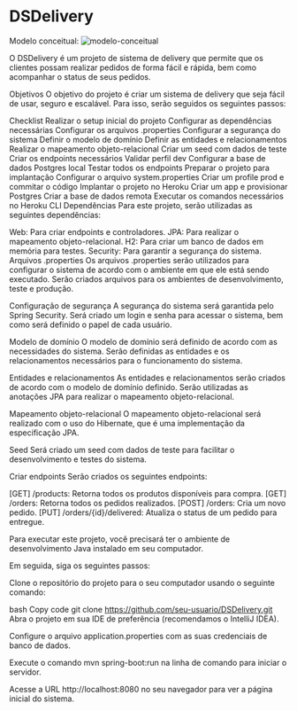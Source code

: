 # DSDelivery

Modelo conceitual:
![modelo-conceitual](https://github.com/ViniciusDaCunha/DSDelivery/assets/99222396/9e6f8b7a-a068-47f5-a4d5-a5cd2de9ef63)

O DSDelivery é um projeto de sistema de delivery que permite que os clientes possam realizar pedidos de forma fácil e rápida, bem como acompanhar o status de seus pedidos.

Objetivos
O objetivo do projeto é criar um sistema de delivery que seja fácil de usar, seguro e escalável. Para isso, serão seguidos os seguintes passos:

Checklist
Realizar o setup inicial do projeto
Configurar as dependências necessárias
Configurar os arquivos .properties
Configurar a segurança do sistema
Definir o modelo de domínio
Definir as entidades e relacionamentos
Realizar o mapeamento objeto-relacional
Criar um seed com dados de teste
Criar os endpoints necessários
Validar perfil dev
Configurar a base de dados Postgres local
Testar todos os endpoints
Preparar o projeto para implantação
Configurar o arquivo system.properties
Criar um profile prod e commitar o código
Implantar o projeto no Heroku
Criar um app e provisionar Postgres
Criar a base de dados remota
Executar os comandos necessários no Heroku CLI
Dependências
Para este projeto, serão utilizadas as seguintes dependências:

Web: Para criar endpoints e controladores.
JPA: Para realizar o mapeamento objeto-relacional.
H2: Para criar um banco de dados em memória para testes.
Security: Para garantir a segurança do sistema.
Arquivos .properties
Os arquivos .properties serão utilizados para configurar o sistema de acordo com o ambiente em que ele está sendo executado. Serão criados arquivos para os ambientes de desenvolvimento, teste e produção.

Configuração de segurança
A segurança do sistema será garantida pelo Spring Security. Será criado um login e senha para acessar o sistema, bem como será definido o papel de cada usuário.

Modelo de domínio
O modelo de domínio será definido de acordo com as necessidades do sistema. Serão definidas as entidades e os relacionamentos necessários para o funcionamento do sistema.

Entidades e relacionamentos
As entidades e relacionamentos serão criados de acordo com o modelo de domínio definido. Serão utilizadas as anotações JPA para realizar o mapeamento objeto-relacional.

Mapeamento objeto-relacional
O mapeamento objeto-relacional será realizado com o uso do Hibernate, que é uma implementação da especificação JPA.

Seed
Será criado um seed com dados de teste para facilitar o desenvolvimento e testes do sistema.

Criar endpoints
Serão criados os seguintes endpoints:

[GET] /products: Retorna todos os produtos disponíveis para compra.
[GET] /orders: Retorna todos os pedidos realizados.
[POST] /orders: Cria um novo pedido.
[PUT] /orders/{id}/delivered: Atualiza o status de um pedido para entregue.

Para executar este projeto, você precisará ter o ambiente de desenvolvimento Java instalado em seu computador.

Em seguida, siga os seguintes passos:

Clone o repositório do projeto para o seu computador usando o seguinte comando:

bash
Copy code
git clone https://github.com/seu-usuario/DSDelivery.git
Abra o projeto em sua IDE de preferência (recomendamos o IntelliJ IDEA).

Configure o arquivo application.properties com as suas credenciais de banco de dados.

Execute o comando mvn spring-boot:run na linha de comando para iniciar o servidor.

Acesse a URL http://localhost:8080 no seu navegador para ver a página inicial do sistema.
